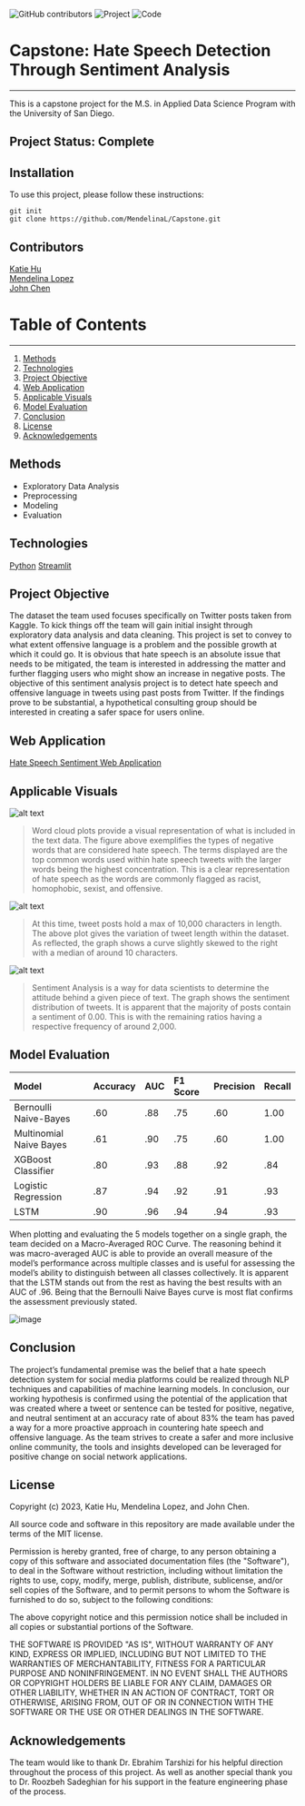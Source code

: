 ![GitHub contributors](https://img.shields.io/github/contributors/MendelinaL/Capstone)
![Project](https://img.shields.io/badge/Twitter-1DA1F2?style=for-the-badge&logo=twitter&logoColor=white)
![Code](https://img.shields.io/badge/Python-FFD43B?style=for-the-badge&logo=python&logoColor=blue)

# Capstone: Hate Speech Detection Through Sentiment Analysis
***
This is a capstone project for the M.S. in Applied Data Science Program with the University of San Diego.

## Project Status: Complete

## Installation
To use this project, please follow these instructions:
```
git init
git clone https://github.com/MendelinaL/Capstone.git
```

## Contributors
[Katie Hu](https://github.com/katie-hu) <br>
[Mendelina Lopez](https://github.com/MendelinaL) <br>
[John Chen](https://github.com/jjchen-SEA) <be>

# Table of Contents
***
1. [Methods](#methods)
2. [Technologies](#technologies)
3. [Project Objective](#project-objective)
4. [Web Application](#web-application)
5. [Applicable Visuals](#applicable-visuals)
6. [Model Evaluation](#model-evaluation)
7. [Conclusion](#conclusion)
8. [License](#license)
9. [Acknowledgements](#acknowledgements)

## Methods
- Exploratory Data Analysis
- Preprocessing
- Modeling
- Evaluation

## Technologies
[Python](https://www.python.org/)
[Streamlit](https://streamlit.io/)

## Project Objective
The dataset the team used focuses specifically on Twitter posts taken from Kaggle. To kick things off the team will gain initial insight through exploratory data analysis and data cleaning. This project is set to convey to what extent offensive language is a problem and the possible growth at which it could go. It is obvious that hate speech is an absolute issue that needs to be mitigated, the team is interested in addressing the matter and further flagging users who might show an increase in negative posts. The objective of this sentiment analysis project is to detect hate speech and offensive language in tweets using past posts from Twitter. If the findings prove to be substantial, a hypothetical consulting group should be interested in creating a safer space for users online.

## Web Application
[Hate Speech Sentiment Web Application](https://hatespeechsentiment.streamlit.app/)

## Applicable Visuals
![alt text](https://github.com/MendelinaL/Capstone/blob/main/Image/Exploratory%20Data%20Analysis/hate_word_cloud.png)
> Word cloud plots provide a visual representation of what is included in the text data. The figure above exemplifies the types of negative words that are considered hate speech. The terms displayed are the top common words used within hate speech tweets with the larger words being the highest concentration. This is a clear representation of hate speech as the words are commonly flagged as racist, homophobic, sexist, and offensive.

![alt text](https://github.com/MendelinaL/Capstone/blob/main/Image/Exploratory%20Data%20Analysis/tweet_length_density_plot.png)
> At this time, tweet posts hold a max of 10,000 characters in length. The above plot gives the variation of tweet length within the dataset. As reflected, the graph shows a curve slightly skewed to the right with a median of around 10 characters.

![alt text](https://github.com/MendelinaL/Capstone/blob/main/Image/Exploratory%20Data%20Analysis/sentiment_distribution.png)
> Sentiment Analysis is a way for data scientists to determine the attitude behind a given piece of text. The graph shows the sentiment distribution of tweets. It is apparent that the majority of posts contain a sentiment of 0.00. This is with the remaining ratios having a respective frequency of around 2,000.

## Model Evaluation
| Model | Accuracy | AUC | F1 Score | Precision | Recall |
| :--- | :--- | :--- | :--- | :--- | :--- |
| Bernoulli Naive-Bayes | .60 | .88 | .75 | .60 | 1.00 |
| Multinomial Naive Bayes | .61 | .90 | .75 | .60 | 1.00 |
| XGBoost Classifier | .80 | .93 | .88 | .92 | .84 |
| Logistic Regression | .87 | .94 | .92 | .91 | .93 |
| LSTM | .90 | .96 | .94 | .94 | .93 |

When plotting and evaluating the 5 models together on a single graph, the team decided on a Macro-Averaged ROC Curve. The reasoning behind it was macro-averaged AUC is able to provide an overall measure of the model’s performance across multiple classes and is useful for assessing the model’s ability to distinguish between all classes collectively. It is apparent that the LSTM stands out from the rest as having the best results with an AUC of .96. Being that the Bernoulli Naive Bayes curve is most flat confirms the assessment previously stated.

![image](https://github.com/MendelinaL/Capstone/assets/102394762/dc5060db-8abe-4662-9ef0-871bec59f954)

## Conclusion
The project’s fundamental premise was the belief that a hate speech detection system for social media platforms could be realized through NLP techniques and capabilities of machine learning models. In conclusion, our working hypothesis is  confirmed using the potential of the application that was created where a tweet or sentence can be tested for positive, negative, and neutral sentiment at an accuracy rate of about 83% the team has paved a way for a more proactive approach in countering hate speech and offensive language. As the team strives to create a safer and more inclusive online community, the tools and insights developed can be leveraged for positive change on social network applications. 

## License
Copyright (c) 2023, Katie Hu, Mendelina Lopez, and John Chen.

All source code and software in this repository are made available under the terms of the MIT license.

Permission is hereby granted, free of charge, to any person obtaining a copy of this software and associated documentation files (the "Software"), to deal in the Software without restriction, including without limitation the rights to use, copy, modify, merge, publish, distribute, sublicense, and/or sell copies of the Software, and to permit persons to whom the Software is furnished to do so, subject to the following conditions:

The above copyright notice and this permission notice shall be included in all copies or substantial portions of the Software.

THE SOFTWARE IS PROVIDED "AS IS", WITHOUT WARRANTY OF ANY KIND, EXPRESS OR IMPLIED, INCLUDING BUT NOT LIMITED TO THE WARRANTIES OF MERCHANTABILITY, FITNESS FOR A PARTICULAR PURPOSE AND NONINFRINGEMENT. IN NO EVENT SHALL THE AUTHORS OR COPYRIGHT HOLDERS BE LIABLE FOR ANY CLAIM, DAMAGES OR OTHER LIABILITY, WHETHER IN AN ACTION OF CONTRACT, TORT OR OTHERWISE, ARISING FROM, OUT OF OR IN CONNECTION WITH THE SOFTWARE OR THE USE OR OTHER DEALINGS IN THE SOFTWARE.

## Acknowledgements
The team would like to thank Dr. Ebrahim Tarshizi for his helpful direction throughout the process of this project. As well as another special thank you to Dr. Roozbeh Sadeghian for his support in the feature engineering phase of the process.

